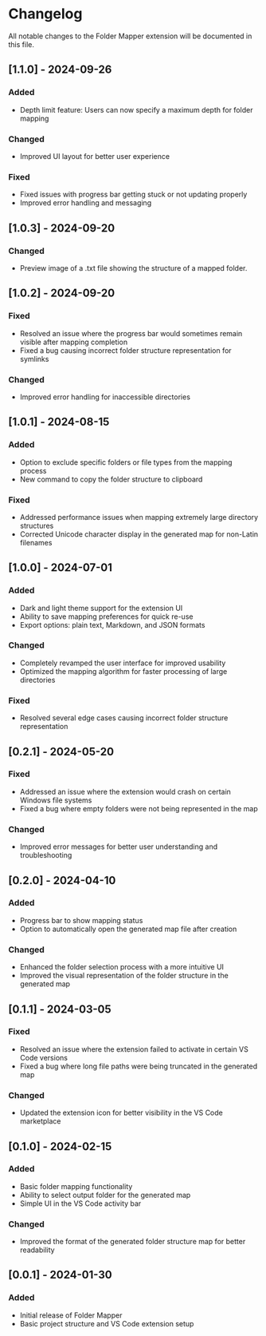 # Changelog

All notable changes to the Folder Mapper extension will be documented in this file.

## [1.1.0] - 2024-09-26

### Added

- Depth limit feature: Users can now specify a maximum depth for folder mapping

### Changed

- Improved UI layout for better user experience

### Fixed

- Fixed issues with progress bar getting stuck or not updating properly
- Improved error handling and messaging

## [1.0.3] - 2024-09-20

### Changed

- Preview image of a .txt file showing the structure of a mapped folder.

## [1.0.2] - 2024-09-20

### Fixed

- Resolved an issue where the progress bar would sometimes remain visible after mapping completion
- Fixed a bug causing incorrect folder structure representation for symlinks

### Changed

- Improved error handling for inaccessible directories

## [1.0.1] - 2024-08-15

### Added

- Option to exclude specific folders or file types from the mapping process
- New command to copy the folder structure to clipboard

### Fixed

- Addressed performance issues when mapping extremely large directory structures
- Corrected Unicode character display in the generated map for non-Latin filenames

## [1.0.0] - 2024-07-01

### Added

- Dark and light theme support for the extension UI
- Ability to save mapping preferences for quick re-use
- Export options: plain text, Markdown, and JSON formats

### Changed

- Completely revamped the user interface for improved usability
- Optimized the mapping algorithm for faster processing of large directories

### Fixed

- Resolved several edge cases causing incorrect folder structure representation

## [0.2.1] - 2024-05-20

### Fixed

- Addressed an issue where the extension would crash on certain Windows file systems
- Fixed a bug where empty folders were not being represented in the map

### Changed

- Improved error messages for better user understanding and troubleshooting

## [0.2.0] - 2024-04-10

### Added

- Progress bar to show mapping status
- Option to automatically open the generated map file after creation

### Changed

- Enhanced the folder selection process with a more intuitive UI
- Improved the visual representation of the folder structure in the generated map

## [0.1.1] - 2024-03-05

### Fixed

- Resolved an issue where the extension failed to activate in certain VS Code versions
- Fixed a bug where long file paths were being truncated in the generated map

### Changed

- Updated the extension icon for better visibility in the VS Code marketplace

## [0.1.0] - 2024-02-15

### Added

- Basic folder mapping functionality
- Ability to select output folder for the generated map
- Simple UI in the VS Code activity bar

### Changed

- Improved the format of the generated folder structure map for better readability

## [0.0.1] - 2024-01-30

### Added

- Initial release of Folder Mapper
- Basic project structure and VS Code extension setup
